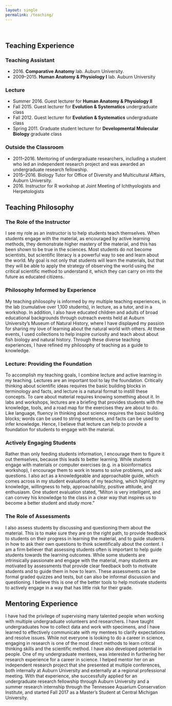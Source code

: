 ```yaml
---
layout: single
permalink: /teaching/
---
```

&nbsp;
## Teaching Experience
### Teaching Assistant
<ul>
<li>2016. <b>Comparative Anatomy</b> lab. Auburn University.</li>
<li>2009–2015. <b>Human Anatomy & Physiology I</b> lab. Auburn University</li>
</ul>

### Lecture
<ul>
<li>Summer 2016. Guest lecturer for <b>Human Anatomy & Physiology II</b></li>
<li>Fall 2015. Guest lecturer for <b>Evolution & Systematics</b> undergraduate class</li>
<li>Fall 2012. Guest lecturer for <b>Evolution & Systematics</b> undergraduate class</li>
<li>Spring 2011. Graduate student lecturer for <b>Developmental Molecular Biology</b> graduate class</li>
</ul>

### Outside the Classroom
<ul>
<li>2011–2016. Mentoring of undergraduate researchers, including a student who led an independent research project and was awarded an undergraduate research fellowship.</li>
<li>2015–2016. Biology Tutor for Office of Diversity and Multicultural Affairs, Auburn University.</li>
<li>2016. Instructor for R workshop at Joint Meeting of Ichthyologists and Herpetologists</li>
</ul>

## Teaching Philosophy

### The Role of the Instructor
I see my role as an instructor is to help students teach themselves. When students engage with the material, as encouraged by active learning methods, they demonstrate higher mastery of the material, and this has been shown to be true in the sciences. Most students do not become scientists, but scientific literacy is a powerful way to see and learn about the world. My goal is not only that students will learn the materials, but that they will be able to apply the strategy of observing the world using the critical scientific method to understand it, which they can carry on into the future as educated citizens.

### Philosophy Informed by Experience
My teaching philosophy is informed by my multiple teaching experiences, in the lab (cumulative over 1,100 students), in lecture, as a tutor, and in a workshop. In addition, I also have educated children and adults of broad educational backgrounds through outreach events held at Auburn University’s Museum of Natural History, where I have displayed my passion for sharing my love of learning about the natural world with others. At these events, I used collections to help inspire curiosity and teach about about fish biology and natural history. Through these diverse teaching experiences, I have refined my philosophy of teaching as a guide to knowledge.

### Lecture: Providing the Foundation
To accomplish my teaching goals, I combine lecture and active learning in my teaching. Lectures are an important tool to lay the foundation. Critically thinking about scientific ideas requires the basic building blocks in terminology and facts, and lecture is a natural format to instill these concepts. To care about material requires knowing something about it. In labs and workshops, lectures are a briefing that provides students with the knowledge, tools, and a road map for the exercises they are about to do. Like language, fluency in thinking about science requires the basic building blocks; words can be used to string sentences, and facts can be used to infer knowledge. Hence, I believe that lecture can help to provide a foundation for students to engage with the material. 

### Actively Engaging Students
Rather than only feeding students information, I encourage them to figure it out themselves, because this leads to better learning. While students engage with materials or computer exercises (e.g. in a bioinformatics workshop), I encourage them to work in teams to solve problems, and ask questions. I also act as a knowledgeable and approachable guide, which comes across in my student evaluations of my teaching, which highlight my knowledge, willingness to help, approachability, positive attitude, and enthusiasm. One student evaluation stated, “Milton is very intelligent, and can convey his knowledge to the class in a clear way that inspires us to become a better student and study more.” 

### The Role of Assessments
I also assess students by discussing and questioning them about the material. This is to make sure they are on the right path, to provide feedback to students on their progress in learning the material, and to guide students in how to ask their own questions to think scientifically about the content. I am a firm believer that assessing students often is important to help guide students towards the learning outcomes. While some students are intrinsically passionate and engage with the material, many students are motivated by assessments that provide clear feedback both to motivate students and to guide them in how to learn. These assessments can be formal graded quizzes and tests, but can also be informal discussion and questioning. I believe this is one of the better tools to help motivate students to actively engage in a way that has little risk for their grade.

## Mentoring Experience
I have had the privilege of supervising many talented people when working with multiple undergraduate volunteers and researchers. I have taught undergraduates how to collect data and work with specimens, and I have learned to effectively communicate with my mentees to clarify expectations and resolve issues. While not everyone is looking to do a career in science, engaging in research is one of the most direct methods to learn critical thinking skills and the scientific method. I have also developed potential in people. One of my undergraduate mentees, was interested in furthering her research experience for a career in science. I helped mentor her on an independent research project that she presented at multiple conferences, both internally at Auburn University and externally at a regional professional meeting. With that experience, she successfully applied for an undergraduate research fellowship through Auburn University and a summer research internship through the Tennessee Aquarium Conservation Institute, and started Fall 2017 as a Master’s Student at Central Michigan University.
